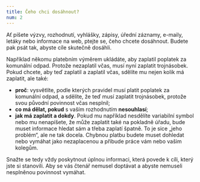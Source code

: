 ```yaml
---
title: Čeho chci dosáhnout?
num: 2
---
```

Ať píšete výzvy, rozhodnutí, vyhlášky, zápisy, úřední záznamy, e-maily, letáky nebo informace na web, ptejte se, čeho chcete dosáhnout. Budete pak psát tak, abyste cíle skutečně dosáhli.

Například někomu platebním výměrem ukládáte, aby zaplatil poplatek za komunální odpad. Protože nezaplatil včas, musí nyní zaplatit trojnásobek. Pokud chcete, aby teď zaplatil a zaplatil včas, sdělíte mu nejen kolik má zaplatit, ale také:

* **proč**: vysvětlíte, podle kterých pravidel musí platit poplatek za komunální odpad, a sdělíte, že teď musí zaplatit trojnásobek, protože svou původní povinnost včas nesplnil;
* **co má dělat, pokud** s vaším rozhodnutím **nesouhlasí**;
* **jak má zaplatit a dokdy**. Pokud mu například nesdělíte variabilní symbol nebo mu nenapíšete, že může zaplatit také na pokladně úřadu, bude muset informace hledat sám a třeba zaplatí špatně. To je sice „jeho problém“, ale ne tak docela. Chybnou platbu budete muset dohledat nebo vymáhat jako nezaplacenou a přibude práce vám nebo vašim kolegům.

Snažte se tedy vždy poskytnout úplnou informaci, která povede k cíli, který jste si stanovili. Aby se vás čtenář nemusel doptávat a abyste nemuseli nesplněnou povinnost vymáhat.